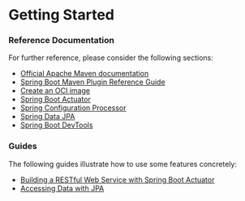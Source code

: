 # Getting Started

### Reference Documentation
For further reference, please consider the following sections:

* [Official Apache Maven documentation](https://maven.apache.org/guides/index.html)
* [Spring Boot Maven Plugin Reference Guide](https://docs.spring.io/spring-boot/docs/2.3.4.RELEASE/maven-plugin/reference/html/)
* [Create an OCI image](https://docs.spring.io/spring-boot/docs/2.3.4.RELEASE/maven-plugin/reference/html/#build-image)
* [Spring Boot Actuator](https://docs.spring.io/spring-boot/docs/2.3.4.RELEASE/reference/htmlsingle/#production-ready)
* [Spring Configuration Processor](https://docs.spring.io/spring-boot/docs/2.3.4.RELEASE/reference/htmlsingle/#configuration-metadata-annotation-processor)
* [Spring Data JPA](https://docs.spring.io/spring-boot/docs/2.3.4.RELEASE/reference/htmlsingle/#boot-features-jpa-and-spring-data)
* [Spring Boot DevTools](https://docs.spring.io/spring-boot/docs/2.3.4.RELEASE/reference/htmlsingle/#using-boot-devtools)

### Guides
The following guides illustrate how to use some features concretely:

* [Building a RESTful Web Service with Spring Boot Actuator](https://spring.io/guides/gs/actuator-service/)
* [Accessing Data with JPA](https://spring.io/guides/gs/accessing-data-jpa/)

